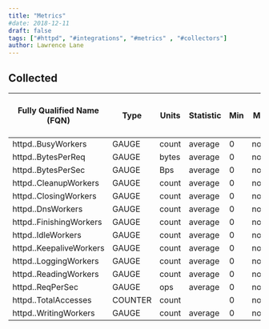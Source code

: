 ```yaml
---
title: "Metrics"
#date: 2018-12-11
draft: false
tags: ["#httpd", "#integrations", "#metrics" , "#collectors"]
author: Lawrence Lane
---
```


## Collected

| Fully Qualified Name (FQN)    | Type    | Units | Statistic | Min | Max  | Sparse Data Strategy (SDS) | BASE | CORR | UTIL |
|-------------------------------|---------|-------|-----------|-----|------|----------------------------|------|------|------|
| httpd.<host>.BusyWorkers      | GAUGE   | count | average   | 0   | none | none                       | yes  | no   | no   |
| httpd.<host>.BytesPerReq      | GAUGE   | bytes | average   | 0   | none | none                       | yes  | no   | no   |
| httpd.<host>.BytesPerSec      | GAUGE   | Bps   | average   | 0   | none | none                       | yes  | no   | no   |
| httpd.<host>.CleanupWorkers   | GAUGE   | count | average   | 0   | none | none                       | yes  | no   | no   |
| httpd.<host>.ClosingWorkers   | GAUGE   | count | average   | 0   | none | none                       | yes  | no   | no   |
| httpd.<host>.DnsWorkers       | GAUGE   | count | average   | 0   | none | none                       | yes  | no   | no   |
| httpd.<host>.FinishingWorkers | GAUGE   | count | average   | 0   | none | none                       | yes  | no   | no   |
| httpd.<host>.IdleWorkers      | GAUGE   | count | average   | 0   | none | none                       | yes  | no   | no   |
| httpd.<host>.KeepaliveWorkers | GAUGE   | count | average   | 0   | none | none                       | yes  | no   | no   |
| httpd.<host>.LoggingWorkers   | GAUGE   | count | average   | 0   | none | none                       | yes  | no   | no   |
| httpd.<host>.ReadingWorkers   | GAUGE   | count | average   | 0   | none | none                       | yes  | no   | no   |
| httpd.<host>.ReqPerSec        | GAUGE   | ops   | average   | 0   | none | none                       | yes  | no   | no   |
| httpd.<host>.TotalAccesses    | COUNTER | count |           | 0   | none | none                       | yes  | no   | no   |
| httpd.<host>.WritingWorkers   | GAUGE   | count | average   | 0   | none | none                       | yes  | no   | no   |
